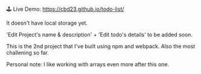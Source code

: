 🕹 Live Demo: https://cbd23.github.io/todo-list/

It doesn't have local storage yet.

'Edit Project's name & description' + 'Edit todo's details' to be added soon.

This is the 2nd project that I've built using npm and webpack. Also the most challening so far.

Personal note: I like working with arrays even more after this one.
